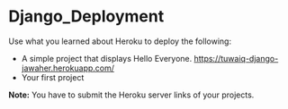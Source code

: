 # Django_Deployment

Use what you learned about Heroku to deploy the following:

- A simple project that displays Hello Everyone. https://tuwaiq-django-jawaher.herokuapp.com/
- Your first project 

**Note:** You have to submit the Heroku server links of your projects.
